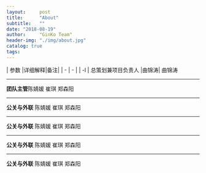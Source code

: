```yaml
---
layout:     post
title:      "About"
subtitle:   ""
date: "2018-08-19"
author:     "GinKo Team"
header-img: "./img/about.jpg"
catalog: true
tags:
---
```

| 参数 |详细解释|备注| 
| - | - | 
| -l | 总策划兼项目负责人 |曲锦涛| 
<b></b>曲锦涛
***
<b>团队主管</b>陈婧媛 崔琪 郑森阳
***
<b>公关与外联</b>                 陈婧媛        崔琪        郑森阳
***
<b>公关与外联</b>                 陈婧媛        崔琪        郑森阳
***
<b>公关与外联</b>                 陈婧媛        崔琪        郑森阳
***
<b>公关与外联</b>                 陈婧媛        崔琪        郑森阳




